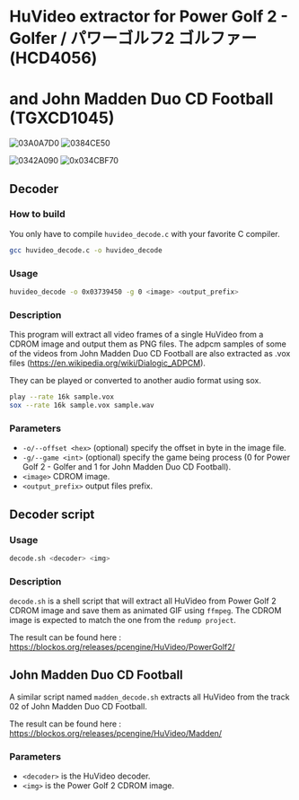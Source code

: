 # HuVideo extractor for Power Golf 2 - Golfer / パワーゴルフ2 ゴルファー (HCD4056)
# and John Madden Duo CD Football (TGXCD1045)

![03A0A7D0](https://blockos.org/releases/pcengine/HuVideo/PowerGolf2/video_0x03739450.gif)
![0384CE50](https://blockos.org/releases/pcengine/HuVideo/PowerGolf2/video_0x0384CE50.gif)

![0342A090](https://blockos.org/releases/pcengine/HuVideo/Madden/video_0x0342A090.gif)
![0x034CBF70](https://blockos.org/releases/pcengine/HuVideo/Madden/video_0x034CBF70.gif)

## Decoder

### How to build
You only have to compile `huvideo_decode.c` with your favorite C compiler.
```sh
gcc huvideo_decode.c -o huvideo_decode
```

### Usage
```sh
huvideo_decode -o 0x03739450 -g 0 <image> <output_prefix>
```
### Description
This program will extract all video frames of a single HuVideo from a CDROM image and output them as PNG files.
The adpcm samples of some of the videos from John Madden Duo CD Football are also extracted as .vox files (https://en.wikipedia.org/wiki/Dialogic_ADPCM).

They can be played or converted to another audio format using sox.
```bash
play --rate 16k sample.vox
sox --rate 16k sample.vox sample.wav
```

### Parameters
 * `-o/--offset <hex>` (optional) specify the offset in byte in the image file.
 * `-g/--game <int>` (optional) specify the game being process (0 for Power Golf 2 - Golfer and 1 for John Madden Duo CD Football).
 * `<image>` CDROM image.
 * `<output_prefix>` output files prefix.
 
## Decoder script

### Usage
```sh
decode.sh <decoder> <img>
```

### Description
`decode.sh` is a shell script that will extract all HuVideo from Power Golf 2 CDROM image and save them as animated GIF using `ffmpeg`.
The CDROM image is expected to match the one from the `redump project`.

The result can be found here : https://blockos.org/releases/pcengine/HuVideo/PowerGolf2/

## John Madden Duo CD Football
A similar script named `madden_decode.sh` extracts all HuVideo from the track 02 of John Madden Duo CD Football.

The result can be found here : https://blockos.org/releases/pcengine/HuVideo/Madden/

### Parameters
 * `<decoder>` is the HuVideo decoder.
 * `<img>` is the Power Golf 2 CDROM image.
